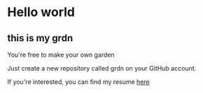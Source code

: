 # Hello world

## this is my grdn


You're free to make your own garden

Just create a new repository called grdn on your GitHub account.

If you're interested, you can find my resume [here](/lythandas/resume)
